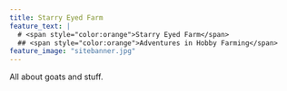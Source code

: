 ```yaml
---
title: Starry Eyed Farm
feature_text: |
  # <span style="color:orange">Starry Eyed Farm</span>
  ## <span style="color:orange">Adventures in Hobby Farming</span>
feature_image: "sitebanner.jpg"
---
```


All about goats and stuff.
